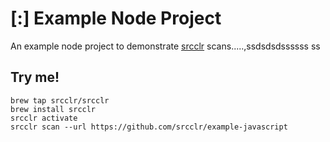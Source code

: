 # [:] Example Node Project

An example node project to demonstrate [srcclr](https://www.srsscclr.com) scans.....,ssdsdsdssssss
ss
## Try me!

```
brew tap srcclr/srcclr
brew install srcclr
srcclr activate
srcclr scan --url https://github.com/srcclr/example-javascript
```
